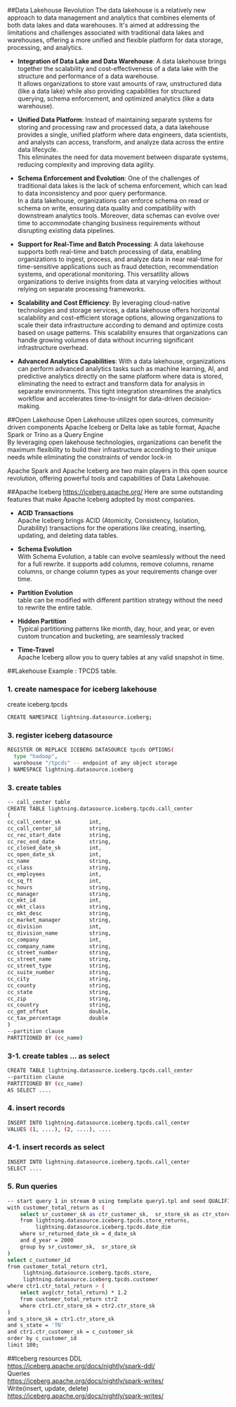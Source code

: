 ##Data Lakehouse Revolution
The data lakehouse is a relatively new approach to data management and analytics that combines elements of both data lakes and data warehouses.
It's aimed at addressing the limitations and challenges associated with traditional data lakes and warehouses, offering a more unified and flexible platform for data storage, processing, and analytics.

* **Integration of Data Lake and Data Warehouse**:
  A data lakehouse brings together the scalability and cost-effectiveness of a data lake with the structure and performance of a data warehouse.  
  It allows organizations to store vast amounts of raw, unstructured data (like a data lake) while also providing capabilities for structured querying, schema enforcement, and optimized analytics (like a data warehouse).

* **Unified Data Platform**: 
  Instead of maintaining separate systems for storing and processing raw and processed data, a data lakehouse provides a single, unified platform where data engineers, data scientists, and analysts can access, transform, and analyze data across the entire data lifecycle.  
  This eliminates the need for data movement between disparate systems, reducing complexity and improving data agility.

* **Schema Enforcement and Evolution**: One of the challenges of traditional data lakes is the lack of schema enforcement, which can lead to data inconsistency and poor query performance.  
  In a data lakehouse, organizations can enforce schema on read or schema on write, ensuring data quality and compatibility with downstream analytics tools. Moreover, data schemas can evolve over time to accommodate changing business requirements without disrupting existing data pipelines.

* **Support for Real-Time and Batch Processing**: A data lakehouse supports both real-time and batch processing of data, enabling organizations to ingest, process, and analyze data in near real-time for time-sensitive applications such as fraud detection, recommendation systems, and operational monitoring. This versatility allows organizations to derive insights from data at varying velocities without relying on separate processing frameworks.

* **Scalability and Cost Efficiency**: By leveraging cloud-native technologies and storage services, a data lakehouse offers horizontal scalability and cost-efficient storage options, allowing organizations to scale their data infrastructure according to demand and optimize costs based on usage patterns. This scalability ensures that organizations can handle growing volumes of data without incurring significant infrastructure overhead.

* **Advanced Analytics Capabilities**: With a data lakehouse, organizations can perform advanced analytics tasks such as machine learning, AI, and predictive analytics directly on the same platform where data is stored, eliminating the need to extract and transform data for analysis in separate environments. This tight integration streamlines the analytics workflow and accelerates time-to-insight for data-driven decision-making.

##Open Lakehouse 
Open Lakehouse utilizes open sources, community driven components Apache Iceberg or Delta lake as table format, Apache Spark or Trino as a Query Engine  
By leveraging open lakehouse technologies, organizations can benefit the maximum flexibility to build their infrastructure according to their unique needs while eliminating the constraints of vendor lock-in  
  
Apache Spark and Apache Iceberg are two main players in this open source revolution, offering powerful tools and capabilities of Data Lakehouse.

##Apache Iceberg
https://iceberg.apache.org/
Here are some outstanding features that make Apache Iceberg adopted by most companies.
* **ACID Transactions**    
  Apache Iceberg brings ACID (Atomicity, Consistency, Isolation, Durability) transactions for the operations like creating, inserting, updating, and deleting data tables. 
  
* **Schema Evolution**  
  With Schema Evolution, a table can evolve seamlessly without the need for a full rewrite.
  it supports add columns, remove columns, rename columns, or change column types as your requirements change over time.
  
* **Partition Evolution**  
  table can be modified with different partition strategy without the need to rewrite the entire table.

* **Hidden Partition**  
  Typical partitioning patterns like month, day, hour, and year, or even custom truncation and bucketing, are seamlessly tracked

* **Time-Travel**  
  Apache Iceberg allow you to query tables at any valid snapshot in time. 
  
##Lakehouse Example : TPCDS table.

### 1. create namespace for iceberg lakehouse  
create iceberg.tpcds
```bash
CREATE NAMESPACE lightning.datasource.iceberg;
```

### 3. register iceberg datasource
```bash
REGISTER OR REPLACE ICEBERG DATASOURCE tpcds OPTIONS(
  type "hadoop",
  warehouse "/tpcds" -- endpoint of any object storage
) NAMESPACE lightning.datasource.iceberg
````

### 3. create tables
```bash
-- call_center table
CREATE TABLE lightning.datasource.iceberg.tpcds.call_center
(
cc_call_center_sk         int,
cc_call_center_id         string,
cc_rec_start_date         string,
cc_rec_end_date           string,
cc_closed_date_sk         int,
cc_open_date_sk           int,
cc_name                   string,
cc_class                  string,
cc_employees              int,
cc_sq_ft                  int,
cc_hours                  string,
cc_manager                string,
cc_mkt_id                 int,
cc_mkt_class              string,
cc_mkt_desc               string,
cc_market_manager         string,
cc_division               int,
cc_division_name          string,
cc_company                int,
cc_company_name           string,
cc_street_number          string,
cc_street_name            string,
cc_street_type            string,
cc_suite_number           string,
cc_city                   string,
cc_county                 string,
cc_state                  string,
cc_zip                    string,
cc_country                string,
cc_gmt_offset             double,
cc_tax_percentage         double
)
--partition clause
PARTITIONED BY (cc_name)
```

### 3-1. create tables ... as select
```bash
CREATE TABLE lightning.datasource.iceberg.tpcds.call_center
--partition clause
PARTITIONED BY (cc_name)
AS SELECT ....
```

### 4. insert records
```bash
INSERT INTO lightning.datasource.iceberg.tpcds.call_center
VALUES (1, ....), (2, ....), ....
```

### 4-1. insert records as select
```bash
INSERT INTO lightning.datasource.iceberg.tpcds.call_center
SELECT ....
```

### 5. Run queries
```bash
-- start query 1 in stream 0 using template query1.tpl and seed QUALIFICATION
with customer_total_return as (
    select sr_customer_sk as ctr_customer_sk,  sr_store_sk as ctr_store_sk,  sum(SR_RETURN_AMT) as ctr_total_return
    from lightning.datasource.iceberg.tpcds.store_returns,
         lightning.datasource.iceberg.tpcds.date_dim
    where sr_returned_date_sk = d_date_sk
    and d_year = 2000
    group by sr_customer_sk,  sr_store_sk
)
select c_customer_id
from customer_total_return ctr1,
     lightning.datasource.iceberg.tpcds.store,
     lightning.datasource.iceberg.tpcds.customer
where ctr1.ctr_total_return > (
    select avg(ctr_total_return) * 1.2
    from customer_total_return ctr2
    where ctr1.ctr_store_sk = ctr2.ctr_store_sk
)
and s_store_sk = ctr1.ctr_store_sk
and s_state = 'TN'
and ctr1.ctr_customer_sk = c_customer_sk
order by c_customer_id
limit 100;
```

##Iceberg resources
DDL  
https://iceberg.apache.org/docs/nightly/spark-ddl/  
Queries  
https://iceberg.apache.org/docs/nightly/spark-writes/  
Write(insert, update, delete)  
https://iceberg.apache.org/docs/nightly/spark-writes/
